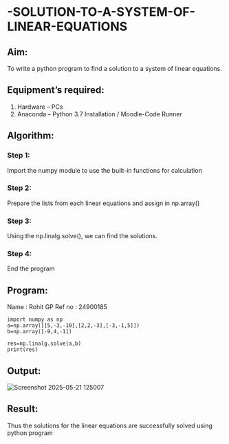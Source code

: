 # -SOLUTION-TO-A-SYSTEM-OF-LINEAR-EQUATIONS
## Aim:
To write a python program to find a solution to a system of linear equations.
## Equipment’s required:
1. 	Hardware – PCs
2. 	Anaconda – Python 3.7 Installation / Moodle-Code Runner
## Algorithm:
### Step 1: 
Import the numpy module to use the built-in functions for calculation
### Step 2: 
Prepare the lists from each linear equations and assign in np.array()
### Step 3: 
Using the np.linalg.solve(), we can find the solutions.
### Step 4: 
End the program
## Program:
Name : Rohit GP
Ref no : 24900185
```
import numpy as np
a=np.array([[5,-3,-10],[2,2,-3],[-3,-1,5]])
b=np.array([-9,4,-1])

res=np.linalg.solve(a,b)
print(res)
```
## Output:
![Screenshot 2025-05-21 125007](https://github.com/user-attachments/assets/4d5479bb-a8a4-4faa-b45a-d5b3ac08da32)

## Result: 
Thus the solutions for the linear equations are successfully solved using python program

